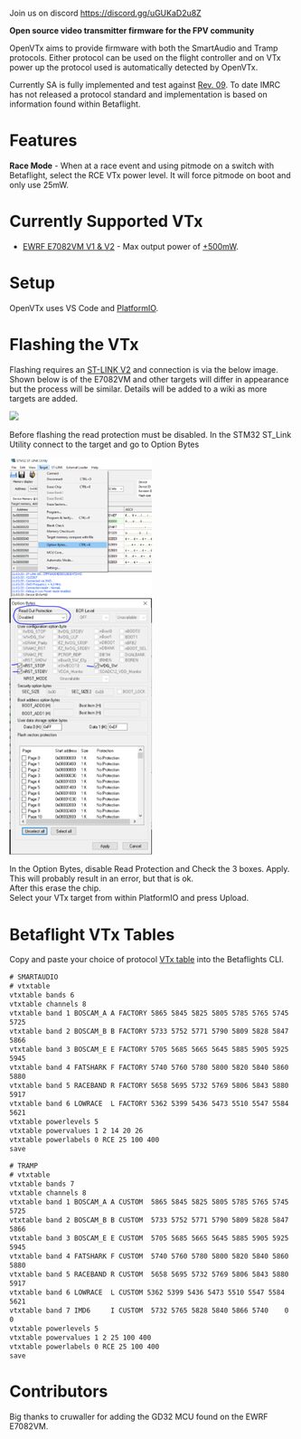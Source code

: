 Join us on discord https://discord.gg/uGUKaD2u8Z

**Open source video transmitter firmware for the FPV community**

OpenVTx aims to provide firmware with both the SmartAudio and Tramp protocols.  Either protocol can be used on the flight controller and on VTx power up the protocol used is automatically detected by OpenVTx.

Currently SA is fully implemented and test against [Rev. 09](https://www.team-blacksheep.com/tbs_smartaudio_rev09.pdf).  To date IMRC has not released a protocol standard and implementation is based on information found within Betaflight.

# Features

**Race Mode** - When at a race event and using pitmode on a switch with Betaflight, select the RCE VTx power level.  It will force pitmode on boot and only use 25mW.


# Currently Supported VTx
- [EWRF E7082VM V1 & V2](https://www.aliexpress.com/wholesale?catId=0&initiative_id=SB_20210125211126&SearchText=EWRF+E7082VM) - Max output power of [+500mW](img/EWRF_E7082VM_500mW.jpg).

# Setup
OpenVTx uses VS Code and [PlatformIO](https://platformio.org/platformio-ide).

# Flashing the VTx
Flashing requires an [ST-LINK V2](https://www.aliexpress.com/wholesale?catId=0&initiative_id=SB_20210125211035&SearchText=ST-LINK+V2) and connection is via the below image.  Shown below is of the E7082VM and other targets will differ in appearance but the process will be similar.  Details will be added to a wiki as more targets are added.  

<img src="img/st_link_connection.png" width="50%">

Before flashing the read protection must be disabled. In the STM32 ST_Link Utility connect to the target and go to Option Bytes

<img src="img/OptionBytes.png" width="50%">

<img src="img/OptionBytes2.png" width="50%">

In the Option Bytes, disable Read Protection and Check the 3 boxes.  Apply.  This will probably result in an error, but that is ok.  
After this erase the chip.  
Select your VTx target from within PlatformIO and press Upload.


# Betaflight VTx Tables

Copy and paste your choice of protocol [VTx table](https://github.com/betaflight/betaflight/wiki/VTX-tables) into the Betaflights CLI.

```
# SMARTAUDIO
# vtxtable
vtxtable bands 6
vtxtable channels 8
vtxtable band 1 BOSCAM_A A FACTORY 5865 5845 5825 5805 5785 5765 5745 5725
vtxtable band 2 BOSCAM_B B FACTORY 5733 5752 5771 5790 5809 5828 5847 5866
vtxtable band 3 BOSCAM_E E FACTORY 5705 5685 5665 5645 5885 5905 5925 5945
vtxtable band 4 FATSHARK F FACTORY 5740 5760 5780 5800 5820 5840 5860 5880
vtxtable band 5 RACEBAND R FACTORY 5658 5695 5732 5769 5806 5843 5880 5917
vtxtable band 6 LOWRACE  L FACTORY 5362 5399 5436 5473 5510 5547 5584 5621
vtxtable powerlevels 5
vtxtable powervalues 1 2 14 20 26
vtxtable powerlabels 0 RCE 25 100 400
save
```
```
# TRAMP
# vtxtable
vtxtable bands 7
vtxtable channels 8
vtxtable band 1 BOSCAM_A A CUSTOM  5865 5845 5825 5805 5785 5765 5745 5725
vtxtable band 2 BOSCAM_B B CUSTOM  5733 5752 5771 5790 5809 5828 5847 5866
vtxtable band 3 BOSCAM_E E CUSTOM  5705 5685 5665 5645 5885 5905 5925 5945
vtxtable band 4 FATSHARK F CUSTOM  5740 5760 5780 5800 5820 5840 5860 5880
vtxtable band 5 RACEBAND R CUSTOM  5658 5695 5732 5769 5806 5843 5880 5917
vtxtable band 6 LOWRACE  L CUSTOM 5362 5399 5436 5473 5510 5547 5584 5621
vtxtable band 7 IMD6     I CUSTOM  5732 5765 5828 5840 5866 5740    0    0
vtxtable powerlevels 5
vtxtable powervalues 1 2 25 100 400
vtxtable powerlabels 0 RCE 25 100 400
save
```

# Contributors

Big thanks to cruwaller for adding the GD32 MCU found on the EWRF E7082VM.
